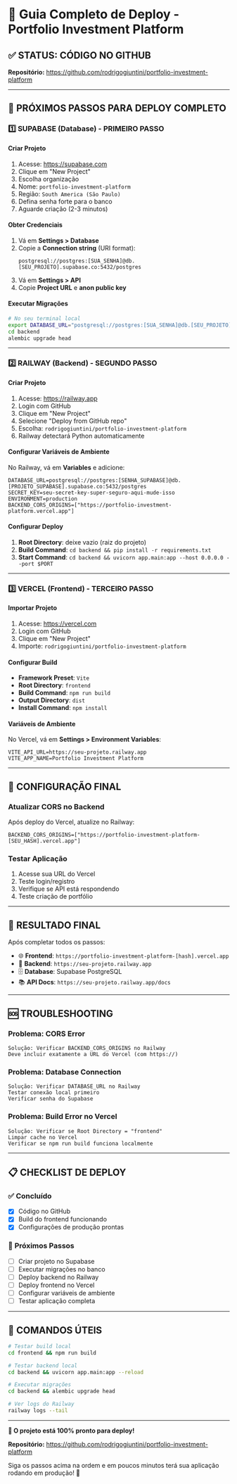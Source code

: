 # 🚀 Guia Completo de Deploy - Portfolio Investment Platform

## ✅ **STATUS: CÓDIGO NO GITHUB** 

**Repositório:** https://github.com/rodrigogiuntini/portfolio-investment-platform

---

## 🎯 **PRÓXIMOS PASSOS PARA DEPLOY COMPLETO**

### 1️⃣ **SUPABASE (Database) - PRIMEIRO PASSO**

#### **Criar Projeto**
1. Acesse: https://supabase.com
2. Clique em "New Project"
3. Escolha organização
4. Nome: `portfolio-investment-platform`
5. Região: `South America (São Paulo)` 
6. Defina senha forte para o banco
7. Aguarde criação (2-3 minutos)

#### **Obter Credenciais**
1. Vá em **Settings > Database**
2. Copie a **Connection string** (URI format):
   ```
   postgresql://postgres:[SUA_SENHA]@db.[SEU_PROJETO].supabase.co:5432/postgres
   ```
3. Vá em **Settings > API**
4. Copie **Project URL** e **anon public key**

#### **Executar Migrações**
```bash
# No seu terminal local
export DATABASE_URL="postgresql://postgres:[SUA_SENHA]@db.[SEU_PROJETO].supabase.co:5432/postgres"
cd backend
alembic upgrade head
```

---

### 2️⃣ **RAILWAY (Backend) - SEGUNDO PASSO**

#### **Criar Projeto**
1. Acesse: https://railway.app
2. Login com GitHub
3. Clique em "New Project"
4. Selecione "Deploy from GitHub repo"
5. Escolha: `rodrigogiuntini/portfolio-investment-platform`
6. Railway detectará Python automaticamente

#### **Configurar Variáveis de Ambiente**
No Railway, vá em **Variables** e adicione:

```env
DATABASE_URL=postgresql://postgres:[SENHA_SUPABASE]@db.[PROJETO_SUPABASE].supabase.co:5432/postgres
SECRET_KEY=seu-secret-key-super-seguro-aqui-mude-isso
ENVIRONMENT=production
BACKEND_CORS_ORIGINS=["https://portfolio-investment-platform.vercel.app"]
```

#### **Configurar Deploy**
1. **Root Directory**: deixe vazio (raiz do projeto)
2. **Build Command**: `cd backend && pip install -r requirements.txt`
3. **Start Command**: `cd backend && uvicorn app.main:app --host 0.0.0.0 --port $PORT`

---

### 3️⃣ **VERCEL (Frontend) - TERCEIRO PASSO**

#### **Importar Projeto**
1. Acesse: https://vercel.com
2. Login com GitHub
3. Clique em "New Project"
4. Importe: `rodrigogiuntini/portfolio-investment-platform`

#### **Configurar Build**
- **Framework Preset**: `Vite`
- **Root Directory**: `frontend`
- **Build Command**: `npm run build`
- **Output Directory**: `dist`
- **Install Command**: `npm install`

#### **Variáveis de Ambiente**
No Vercel, vá em **Settings > Environment Variables**:

```env
VITE_API_URL=https://seu-projeto.railway.app
VITE_APP_NAME=Portfolio Investment Platform
```

---

## 🔧 **CONFIGURAÇÃO FINAL**

### **Atualizar CORS no Backend**
Após deploy do Vercel, atualize no Railway:
```env
BACKEND_CORS_ORIGINS=["https://portfolio-investment-platform-[SEU_HASH].vercel.app"]
```

### **Testar Aplicação**
1. Acesse sua URL do Vercel
2. Teste login/registro
3. Verifique se API está respondendo
4. Teste criação de portfólio

---

## 🎉 **RESULTADO FINAL**

Após completar todos os passos:

- 🌐 **Frontend**: `https://portfolio-investment-platform-[hash].vercel.app`
- 🔧 **Backend**: `https://seu-projeto.railway.app`
- 🗄️ **Database**: Supabase PostgreSQL
- 📚 **API Docs**: `https://seu-projeto.railway.app/docs`

---

## 🆘 **TROUBLESHOOTING**

### **Problema: CORS Error**
```
Solução: Verificar BACKEND_CORS_ORIGINS no Railway
Deve incluir exatamente a URL do Vercel (com https://)
```

### **Problema: Database Connection**
```
Solução: Verificar DATABASE_URL no Railway
Testar conexão local primeiro
Verificar senha do Supabase
```

### **Problema: Build Error no Vercel**
```
Solução: Verificar se Root Directory = "frontend"
Limpar cache no Vercel
Verificar se npm run build funciona localmente
```

---

## 📋 **CHECKLIST DE DEPLOY**

### ✅ **Concluído**
- [x] Código no GitHub
- [x] Build do frontend funcionando
- [x] Configurações de produção prontas

### 🔄 **Próximos Passos**
- [ ] Criar projeto no Supabase
- [ ] Executar migrações no banco
- [ ] Deploy backend no Railway
- [ ] Deploy frontend no Vercel
- [ ] Configurar variáveis de ambiente
- [ ] Testar aplicação completa

---

## 🚀 **COMANDOS ÚTEIS**

```bash
# Testar build local
cd frontend && npm run build

# Testar backend local
cd backend && uvicorn app.main:app --reload

# Executar migrações
cd backend && alembic upgrade head

# Ver logs do Railway
railway logs --tail
```

---

**🎯 O projeto está 100% pronto para deploy!**

**Repositório:** https://github.com/rodrigogiuntini/portfolio-investment-platform

Siga os passos acima na ordem e em poucos minutos terá sua aplicação rodando em produção! 🚀